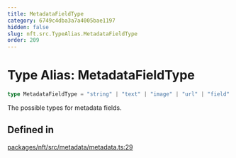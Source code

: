 ```yaml
---
title: MetadataFieldType
category: 6749c4dba3a7a4005bae1197
hidden: false
slug: nft.src.TypeAlias.MetadataFieldType
order: 209
---
```


# Type Alias: MetadataFieldType

```ts
type MetadataFieldType = "string" | "text" | "image" | "url" | "field" | "map" | "tree";
```

The possible types for metadata fields.

## Defined in

[packages/nft/src/metadata/metadata.ts:29](https://github.com/zkcloudworker/minatokens-lib/blob/main/packages/nft/src/metadata/metadata.ts#L29)
